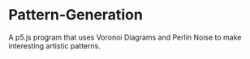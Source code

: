 # Pattern-Generation
A p5.js program that uses Voronoi Diagrams and Perlin Noise to make interesting artistic patterns.
